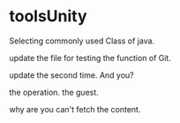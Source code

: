 # toolsUnity
Selecting commonly used Class of java.


update the file for testing the function of Git.


update the second time. And you?

the operation. the guest.


why are you can't fetch the content.

